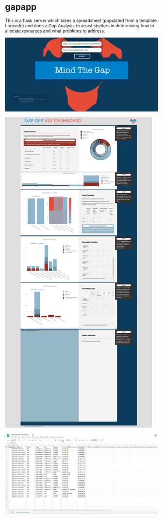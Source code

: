 # gapapp
This is a flask server which takes a spreadsheet (populated from a template I provide) and does a Gap Analysis to assist shelters in determining how to allocate resources and what problems to address.

![](https://github.com/austinpetsalive/gapapp/raw/master/main.png)

![](https://github.com/austinpetsalive/gapapp/raw/master/demo.png)

![](https://github.com/austinpetsalive/gapapp/raw/master/Annotation%202019-03-27%20160820.png)
